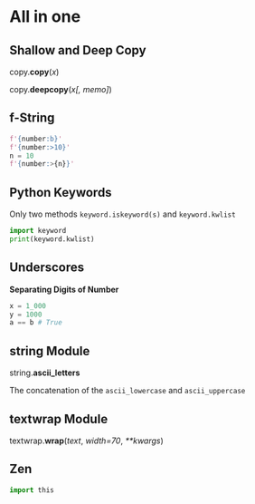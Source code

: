 # All in one

## Shallow and Deep Copy

copy.**copy**\(_x_\)

copy.**deepcopy**\(_x\[, memo\]_\)

## f-String

```python
f'{number:b}'
f'{number:>10}'
n = 10
f'{number:>{n}}'
```

## Python Keywords

Only two methods `keyword.iskeyword(s)` and `keyword.kwlist`

```python
import keyword
print(keyword.kwlist)
```

## Underscores

**Separating Digits of Number**

```python
x = 1_000
y = 1000
a == b # True
```

## string Module

string.**ascii\_letters**

The concatenation of the `ascii_lowercase` and `ascii_uppercase` 

## textwrap Module

textwrap.**wrap**\(_text_, _width=70_, _\*\*kwargs_\)

## Zen

```python
import this
```

